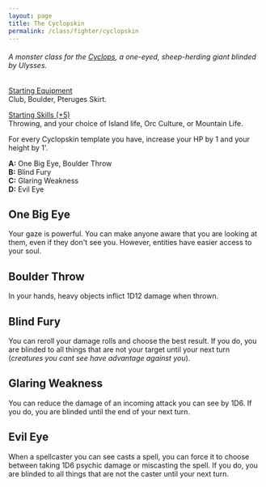 ```yaml
---
layout: page
title: The Cyclopskin
permalink: /class/fighter/cyclopskin
---
```


###### A monster class for the [Cyclops](/monsters/cyclops), a one-eyed, sheep-herding giant blinded by Ulysses.

<ins>Starting Equipment</ins><br>
Club, Boulder, Pteruges Skirt.

<ins>Starting Skills (+5)</ins><br>
Throwing, and your choice of Island life, Orc Culture, or Mountain Life.

For every Cyclopskin template you have, increase your HP by 1 and your height by 1'.

**A:** One Big Eye, Boulder Throw<br>
**B:** Blind Fury<br>
**C:** Glaring Weakness<br>
**D:** Evil Eye<br>

## One Big Eye
Your gaze is powerful. You can make anyone aware that you are looking at them, even if they don't see you. However, entities have easier access to your soul.

## Boulder Throw
In your hands, heavy objects inflict 1D12 damage when thrown.

## Blind Fury
You can reroll your damage rolls and choose the best result. If you do, you are blinded to all things that are not your target until your next turn (*creatures you cant see have advantage against you*).

## Glaring Weakness
You can reduce the damage of an incoming attack you can see by 1D6. If you do, you are blinded until the end of your next turn.

## Evil Eye
When a spellcaster you can see casts a spell, you can force it to choose between taking 1D6 psychic damage or miscasting the spell. If you do, you are blinded to all things that are not the caster until your next turn.
